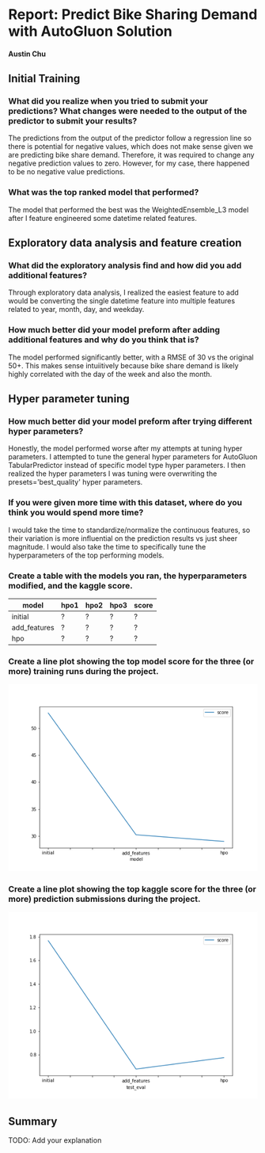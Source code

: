 # Report: Predict Bike Sharing Demand with AutoGluon Solution
#### Austin Chu

## Initial Training
### What did you realize when you tried to submit your predictions? What changes were needed to the output of the predictor to submit your results?
The predictions from the output of the predictor follow a regression line so there is potential for negative values, which does not make sense given we are predicting bike share demand. Therefore, it was required to change any negative prediction values to zero. However, for my case, there happened to be no negative value predictions.

### What was the top ranked model that performed?
The model that performed the best was the WeightedEnsemble_L3 model after I feature engineered some datetime related features.

## Exploratory data analysis and feature creation
### What did the exploratory analysis find and how did you add additional features?
Through exploratory data analysis, I realized the easiest feature to add would be converting the single datetime feature into multiple features related to year, month, day, and weekday.

### How much better did your model preform after adding additional features and why do you think that is?
The model performed significantly better, with a RMSE of 30 vs the original 50+. This makes sense intuiitively because bike share demand is likely highly correlated with the day of the week and also the month.

## Hyper parameter tuning
### How much better did your model preform after trying different hyper parameters?
Honestly, the model performed worse after my attempts at tuning hyper parameters. I attempted to tune the general hyper parameters for AutoGluon TabularPredictor instead of specific model type hyper parameters. I then realized the hyper parameters I was tuning were overwriting the presets='best_quality' hyper parameters.

### If you were given more time with this dataset, where do you think you would spend more time?
I would take the time to standardize/normalize the continuous features, so their variation is more influential on the prediction results vs just sheer magnitude. I would also take the time to specifically tune the hyperparameters of the top performing models.

### Create a table with the models you ran, the hyperparameters modified, and the kaggle score.
|model|hpo1|hpo2|hpo3|score|
|--|--|--|--|--|
|initial|?|?|?|?|
|add_features|?|?|?|?|
|hpo|?|?|?|?|

### Create a line plot showing the top model score for the three (or more) training runs during the project.

![model_train_score.png](model_train_score.png)

### Create a line plot showing the top kaggle score for the three (or more) prediction submissions during the project.

![model_test_score.png](model_test_score.png)

## Summary
TODO: Add your explanation
